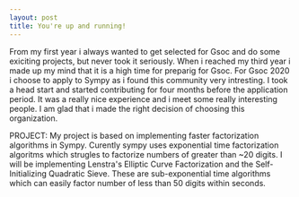 ```yaml
---
layout: post
title: You're up and running!
---
```


From my first year i always wanted to get selected for Gsoc and do some exiciting projects, but never took it seriously. When i reached  my third year i made up my mind that it is a high time for preparig for Gsoc. For Gsoc 2020 i choose to apply to Sympy as i found this community very intresting. I took a head start and started contributing for four months before the application period. It was a really nice experience and i meet some really interesting people. I am glad that i made the right decision of choosing this organization.

PROJECT:
My project is based on implementing faster factorization algorithms in Sympy. Curently sympy uses exponential time factorization algoritms which strugles to factorize numbers of greater than ~20 digits. I will be implementing Lenstra's Elliptic Curve Factorization and the Self-Initializing Quadratic Sieve. These are sub-exponential time algorithms which can easily factor number of less than 50 digits within seconds.
